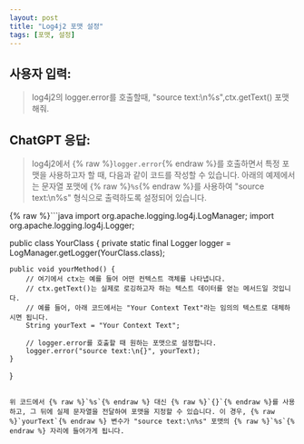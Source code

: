 ```yaml
---
layout: post
title: "Log4j2 포맷 설정"
tags: [포맷, 설정]
---
```


## 사용자 입력:
> log4j2의  logger.error를 호출할때, "source text:\n%s",ctx.getText() 포맷해줘.

## ChatGPT 응답:
> log4j2에서 {% raw %}`logger.error`{% endraw %}를 호출하면서 특정 포맷을 사용하고자 할 때, 다음과 같이 코드를 작성할 수 있습니다. 아래의 예제에서는 문자열 포맷에 {% raw %}`%s`{% endraw %}를 사용하여 "source text:\n%s" 형식으로 출력하도록 설정되어 있습니다.

{% raw %}```java
import org.apache.logging.log4j.LogManager;
import org.apache.logging.log4j.Logger;

public class YourClass {
    private static final Logger logger = LogManager.getLogger(YourClass.class);

    public void yourMethod() {
        // 여기에서 ctx는 예를 들어 어떤 컨텍스트 객체를 나타냅니다.
        // ctx.getText()는 실제로 로깅하고자 하는 텍스트 데이터를 얻는 메서드일 것입니다.
        // 예를 들어, 아래 코드에서는 "Your Context Text"라는 임의의 텍스트로 대체하시면 됩니다.
        String yourText = "Your Context Text";

        // logger.error를 호출할 때 원하는 포맷으로 설정합니다.
        logger.error("source text:\n{}", yourText);
    }
}
```{% endraw %}

위 코드에서 {% raw %}`%s`{% endraw %} 대신 {% raw %}`{}`{% endraw %}를 사용하고, 그 뒤에 실제 문자열을 전달하여 포맷을 지정할 수 있습니다. 이 경우, {% raw %}`yourText`{% endraw %} 변수가 "source text:\n%s" 포맷의 {% raw %}`%s`{% endraw %} 자리에 들어가게 됩니다.

